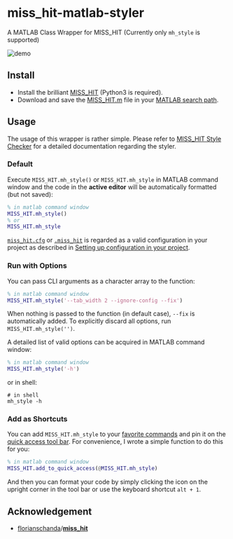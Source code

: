 # miss_hit-matlab-styler

A MATLAB Class Wrapper for MISS_HIT (Currently only `mh_style` is supported)

![demo](https://user-images.githubusercontent.com/10386119/143576280-c93c3cdd-1ed1-42e3-ae36-b5b427a332c2.gif)

## Install

- Install the brilliant [MISS_HIT](https://github.com/florianschanda/miss_hit) (Python3 is required).
- Download and save the [MISS_HIT.m](https://github.com/Sec-ant/MISS_HIT-MATLAB-API/blob/main/MISS_HIT.m) file in your [MATLAB search path](https://www.mathworks.com/help/matlab/matlab_env/what-is-the-matlab-search-path.html).


## Usage

The usage of this wrapper is rather simple. Please refer to [MISS_HIT Style Checker](https://florianschanda.github.io/miss_hit/style_checker.html) for a detailed documentation regarding the styler.

### Default

Execute `MISS_HIT.mh_style()` or `MISS_HIT.mh_style` in MATLAB command window and the code in the **active editor** will be automatically formatted (but not saved):

```matlab
% in matlab command window
MISS_HIT.mh_style()
% or
MISS_HIT.mh_style
```

[`miss_hit.cfg`](https://florianschanda.github.io/miss_hit/style_checker.html#:~:text=miss_hit.cfg) or [`.miss_hit`](https://florianschanda.github.io/miss_hit/style_checker.html#:~:text=.miss_hit) is regarded as a valid configuration in your project as described in [Setting up configuration in your project](https://florianschanda.github.io/miss_hit/style_checker.html#:~:text=Setting%20up%20configuration%20in%20your%20project).

### Run with Options

You can pass CLI arguments as a character array to the function:

```matlab
% in matlab command window
MISS_HIT.mh_style('--tab_width 2 --ignore-config --fix')
```

When nothing is passed to the function (in default case), `--fix` is automatically added. To explicitly discard all options, run `MISS_HIT.mh_style('')`.

A detailed list of valid options can be acquired in MATLAB command window:

```matlab
% in matlab command window
MISS_HIT.mh_style('-h')
```

 or in shell:

```shell
# in shell
mh_style -h
```

### Add as Shortcuts

You can add `MISS_HIT.mh_style` to your [favorite commands](https://www.mathworks.com/help/matlab/matlab_env/create-matlab-favorites-to-rerun-commands.html) and pin it on the [quick access tool bar](https://www.mathworks.com/help/matlab/matlab_env/access-frequently-used-features.html). For convenience, I wrote a simple function to do this for you:

```matlab
% in matlab command window
MISS_HIT.add_to_quick_access(@MISS_HIT.mh_style)
```

And then you can format your code by simply clicking the icon on the upright corner in the tool bar or use the keyboard shortcut `alt + 1`.

## Acknowledgement

- [florianschanda](https://github.com/florianschanda)/**[miss_hit](https://github.com/florianschanda/miss_hit)**

